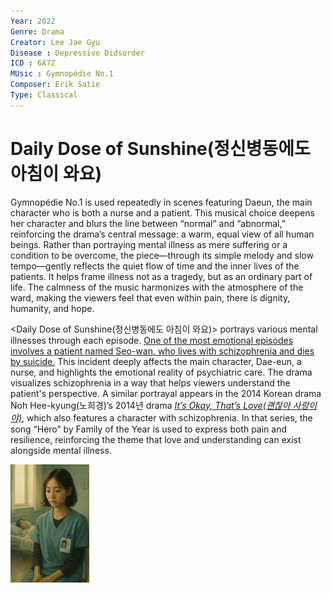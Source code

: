 ```yaml
---
Year: 2022
Genre: Drama
Creator: Lee Jae Gyu
Disease : Depressive Didsorder
ICD : 6A7Z
MUsic : Gymnopédie No.1
Composer: Erik Satie
Type: Classical
---
```


#  Daily Dose of Sunshine(정신병동에도 아침이 와요)

Gymnopédie No.1 is used repeatedly in scenes featuring Daeun, the main character who is both a nurse and a patient. This musical choice deepens her character and blurs the line between “normal” and “abnormal,” reinforcing the drama’s central message: a warm, equal view of all human beings. Rather than portraying mental illness as mere suffering or a condition to be overcome, the piece—through its simple melody and slow tempo—gently reflects the quiet flow of time and the inner lives of the patients. It helps frame illness not as a tragedy, but as an ordinary part of life. The calmness of the music harmonizes with the atmosphere of the ward, making the viewers feel that even within pain, there is dignity, humanity, and hope.

<Daily Dose of Sunshine(정신병동에도 아침이 와요)> portrays various mental illnesses through each episode. [One of the most emotional episodes involves a patient named Seo-wan, who lives with schizophrenia and dies by suicide.](https://youtube.com/shorts/VPtll1tR1i4?si=kgkbocOZLH1ztQUa) This incident deeply affects the main character, Dae-eun, a nurse, and highlights the emotional reality of psychiatric care. The drama visualizes schizophrenia in a way that helps viewers understand the patient's perspective. A similar portrayal appears in the 2014 Korean drama Noh Hee-kyung(노희경)’s 2014년 drama [*It’s Okay, That’s Love(괜찮아 사랑이야)*](yoon_sooim.md), which also features a character with schizophrenia. In that series, the song “Hero” by Family of the Year is used to express both pain and resilience, reinforcing the theme that love and understanding can exist alongside mental illness.

<img src="./yoon_soi_img.png" alt="image depicting Depressive Didsorder" style="width:25%;" />
